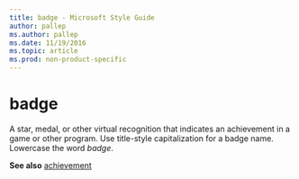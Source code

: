 ```yaml
---
title: badge - Microsoft Style Guide
author: pallep
ms.author: pallep
ms.date: 11/19/2016
ms.topic: article
ms.prod: non-product-specific
---
```


# badge

A
star, medal, or other virtual recognition that indicates an achievement
in a game or other program. Use title-style capitalization for a
badge name. Lowercase the word *badge*. 

**See also** [achievement](../a/achievement.md)
